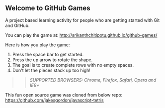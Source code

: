## Welcome to GitHub Games

A project based learning activity for people who are getting started with Git and GitHub.

You can play the game at: http://srikanthchitipotu.github.io/github-games/

Here is how you play the game:
1. Press the space bar to get started.
2. Press the up arrow to rotate the shape.
3. The goal is to create complete rows with no empty spaces.
4. Don't let the pieces stack up too high!

>> _*SUPPORTED BROWSERS*: Chrome, Firefox, Safari, Opera and IE9+_

This fun open source game was cloned from below repo: https://github.com/jakesgordon/javascript-tetris
